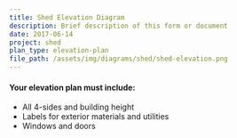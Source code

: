 ```yaml
---
title: Shed Elevation Diagram
description: Brief description of this form or document
date: 2017-06-14
project: shed
plan_type: elevation-plan
file_path: /assets/img/diagrams/shed/shed-elevation.png
---
```

#### Your elevation plan must include:
* All 4-sides and building height
* Labels for exterior materials and utilities
* Windows and doors


